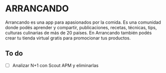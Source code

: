 # ARRANCANDO

Arrancando es una app para apasionados por la comida. Es una comunidad donde podés aprender y compartir, publicaciones, recetas, técnicas, tips, culturas culinarias de más de 20 países. En Arrancando también podés crear tu tienda virtual gratis para promocionar tus productos.

## To do

-[ ] Analizar N+1 con Scout APM y eliminarlas